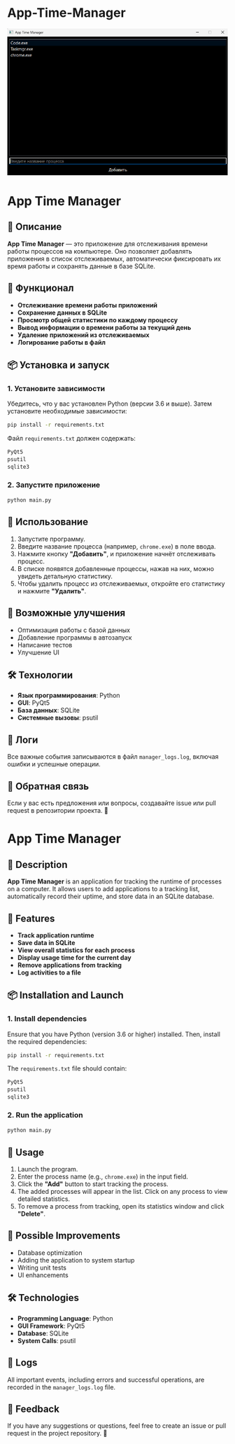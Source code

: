 # App-Time-Manager
![alt text](image.png)
# App Time Manager  

## 📌 Описание  
**App Time Manager** — это приложение для отслеживания времени работы процессов на компьютере. Оно позволяет добавлять приложения в список отслеживаемых, автоматически фиксировать их время работы и сохранять данные в базе SQLite.  

## 🚀 Функционал  
- **Отслеживание времени работы приложений**  
- **Сохранение данных в SQLite**  
- **Просмотр общей статистики по каждому процессу**  
- **Вывод информации о времени работы за текущий день**  
- **Удаление приложений из отслеживаемых**  
- **Логирование работы в файл**  

## 📦 Установка и запуск  
### 1. Установите зависимости  
Убедитесь, что у вас установлен Python (версии 3.6 и выше). Затем установите необходимые зависимости:  

```bash
pip install -r requirements.txt
```

Файл `requirements.txt` должен содержать:  
```txt
PyQt5
psutil
sqlite3
```

### 2. Запустите приложение  
```bash
python main.py
```

## 📖 Использование  
1. Запустите программу.  
2. Введите название процесса (например, `chrome.exe`) в поле ввода.  
3. Нажмите кнопку **"Добавить"**, и приложение начнёт отслеживать процесс.  
4. В списке появятся добавленные процессы, нажав на них, можно увидеть детальную статистику.  
5. Чтобы удалить процесс из отслеживаемых, откройте его статистику и нажмите **"Удалить"**.  

## 🔧 Возможные улучшения  
- Оптимизация работы с базой данных  
- Добавление программы в автозапуск  
- Написание тестов  
- Улучшение UI  

## 🛠 Технологии  
- **Язык программирования**: Python  
- **GUI**: PyQt5  
- **База данных**: SQLite  
- **Системные вызовы**: psutil  

## 📜 Логи  
Все важные события записываются в файл `manager_logs.log`, включая ошибки и успешные операции.  

## 📩 Обратная связь  
Если у вас есть предложения или вопросы, создавайте issue или pull request в репозитории проекта. 🚀

# App Time Manager  

## 📌 Description  
**App Time Manager** is an application for tracking the runtime of processes on a computer. It allows users to add applications to a tracking list, automatically record their uptime, and store data in an SQLite database.  

## 🚀 Features  
- **Track application runtime**  
- **Save data in SQLite**  
- **View overall statistics for each process**  
- **Display usage time for the current day**  
- **Remove applications from tracking**  
- **Log activities to a file**  

## 📦 Installation and Launch  
### 1. Install dependencies  
Ensure that you have Python (version 3.6 or higher) installed. Then, install the required dependencies:  

```bash
pip install -r requirements.txt
```

The `requirements.txt` file should contain:  
```txt
PyQt5
psutil
sqlite3
```

### 2. Run the application  
```bash
python main.py
```

## 📖 Usage  
1. Launch the program.  
2. Enter the process name (e.g., `chrome.exe`) in the input field.  
3. Click the **"Add"** button to start tracking the process.  
4. The added processes will appear in the list. Click on any process to view detailed statistics.  
5. To remove a process from tracking, open its statistics window and click **"Delete"**.  

## 🔧 Possible Improvements  
- Database optimization  
- Adding the application to system startup  
- Writing unit tests  
- UI enhancements  

## 🛠 Technologies  
- **Programming Language**: Python  
- **GUI Framework**: PyQt5  
- **Database**: SQLite  
- **System Calls**: psutil  

## 📜 Logs  
All important events, including errors and successful operations, are recorded in the `manager_logs.log` file.  

## 📩 Feedback  
If you have any suggestions or questions, feel free to create an issue or pull request in the project repository. 🚀  